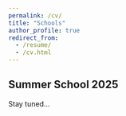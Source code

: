 ```yaml
---
permalink: /cv/
title: "Schools"
author_profile: true
redirect_from: 
  - /resume/
  - /cv.html
---
```


## Summer School 2025

Stay tuned...
